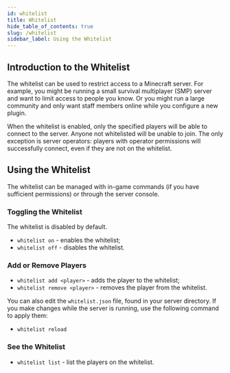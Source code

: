 ```yaml
---
id: whitelist
title: Whitelist
hide_table_of_contents: true
slug: /whitelist
sidebar_label: Using the Whitelist
---
```

## Introduction to the Whitelist

The whitelist can be used to restrict access to a Minecraft server. For example, you might be running a small survival multiplayer (SMP) server and want to limit access to people you know. Or you might run a large community and only want staff members online while you configure a new plugin.

When the whitelist is enabled, only the specified players will be able to connect to the server. Anyone not whitelisted will be unable to join. The only exception is server operators: players with operator permissions will successfully connect, even if they are not on the whitelist.

## Using the Whitelist

The whitelist can be managed with in-game commands (if you have sufficient permissions) or through the server console.

### Toggling the Whitelist

The whitelist is disabled by default.

- `whitelist on` - enables the whitelist;
- `whitelist off` - disables the whitelist.

### Add or Remove Players

- `whitelist add <player>` - adds the player to the whitelist;
- `whitelist remove <player>` - removes the player from the whitelist.

You can also edit the `whitelist.json` file, found in your server directory. If you make changes while the server is running, use the following command to apply them:

- `whitelist reload`

### See the Whitelist

- `whitelist list` - list the players on the whitelist.
